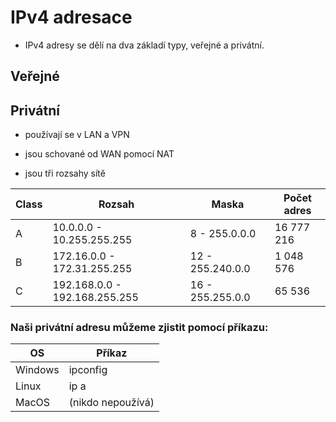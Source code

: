 # IPv4 adresace

- IPv4 adresy se dělí na dva základí typy, veřejné a privátní.

## Veřejné

## Privátní

- používají se v LAN a VPN

- jsou schované od WAN pomocí NAT

- jsou tři rozsahy sítě

|Class|Rozsah|Maska|Počet adres|
|---|---|---|---|
|A|10.0.0.0 - 10.255.255.255|8 - 255.0.0.0|16 777 216|
|B|172.16.0.0 - 172.31.255.255|12 - 255.240.0.0|1 048 576|
|C|192.168.0.0 - 192.168.255.255|16 - 255.255.0.0|65 536|

### Naši privátní adresu můžeme zjistit pomocí příkazu:

|OS|Příkaz|
|---|---|
|Windows| ipconfig|
|Linux| ip a|
|MacOS| (nikdo nepoužívá)|
